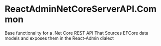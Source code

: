 # ReactAdminNetCoreServerAPI.Common
Base functionality for a .Net Core REST API That Sources EFCore data models and exposes them in the React-Admin dialect
